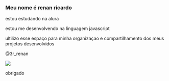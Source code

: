 ### Meu nome é renan ricardo

estou estudando na alura 

estou me desenvolvendo na linguagem javascript

ultilizo esse espaço para minha organizaçao e compartilhamento dos meus projetos desenvolvidos

@3r_renan

![](https://media1.tenor.com/m/FQLLSUTLeUgAAAAC/tuesday-faint.gif)

obrigado





